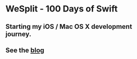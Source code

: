 #  WeSplit - 100 Days of Swift

## Starting my iOS / Mac OS X development journey.

## See the [blog](https://www.hackingwithswift.com/100/swiftui)
